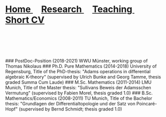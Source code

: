 <h1>
  <a href="https://c-schrade.github.io">
    Home 
  </a>
  &nbsp; &nbsp;
  <a href="https://c-schrade.github.io/Research">
    Research 
  </a>
  &nbsp; &nbsp;
  <a href="https://c-schrade.github.io/Teaching">
    Teaching 
  </a>
  &nbsp; &nbsp;
  <a href="https://c-schrade.github.io/ShortCV">
    <u>Short CV</u>
  </a>
</h1>  
<br />
<br />
<br />
<br />
<br />
### PostDoc-Position (2018-2021)
WWU Münster, working group of Thomas Nikolaus
### Ph.D. Pure Mathematics (2014-2018)
University of Regensburg, Title of the PhD-thesis: "Adams operations in differential algebraic K-theory" (supervised by Ulrich Bunke and Georg Tamme, thesis graded Summa Cum Laude)
### M.Sc. Mathematics (2011-2014)
LMU Munich, Title of the Master thesis: "Sullivans Beweis der Adamsschen Vermutung" (supervised by Fabien Morel, thesis graded 1.0)
### B.Sc. Mathematics/Economics (2008-2011)
TU Munich, Title of the Bachelor thesis: "Grundlagen der Differentialtopologie und der Satz von Poincar&eacute;-Hopf" (supervised by Bernd Schmidt; thesis graded 1.0)






